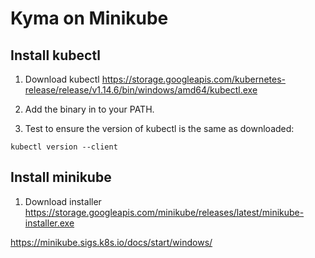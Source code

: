 # Kyma on Minikube

## Install kubectl

1. Download kubectl
https://storage.googleapis.com/kubernetes-release/release/v1.14.6/bin/windows/amd64/kubectl.exe

2. Add the binary in to your PATH.
3. Test to ensure the version of kubectl is the same as downloaded:
```
kubectl version --client
```
## Install minikube

1. Download installer
https://storage.googleapis.com/minikube/releases/latest/minikube-installer.exe

https://minikube.sigs.k8s.io/docs/start/windows/
